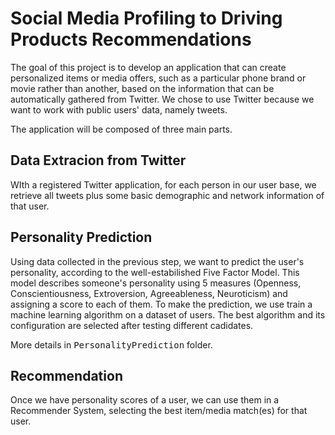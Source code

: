 Social Media Profiling to Driving Products Recommendations
======

The goal of this project is to develop an application that can create personalized items or media offers, such as a particular phone brand or movie rather than another, based on the information that can be automatically gathered from Twitter. We chose to use Twitter because we want to work with public users' data, namely tweets.

The application will be composed of three main parts.

Data Extracion from Twitter
-----
WIth a registered Twitter application, for each person in our user base, we retrieve all tweets plus some basic demographic and network information of that user. 

Personality Prediction
-----
Using data collected in the previous step, we want to predict the user's personality, according to the well-estabilished Five Factor Model. This model describes someone's personality using 5 measures (Openness, Conscientiousness, Extroversion, Agreeableness, Neuroticism) and assigning a score to each of them. 
To make the prediction, we use train a machine learning algorithm on a dataset of users. The best algorithm and its configuration are selected after testing different cadidates.

More details in <tt>PersonalityPrediction</tt> folder.

Recommendation
-----
Once we have personality scores of a user, we can use them in a Recommender System, selecting the best item/media match(es) for that user.
